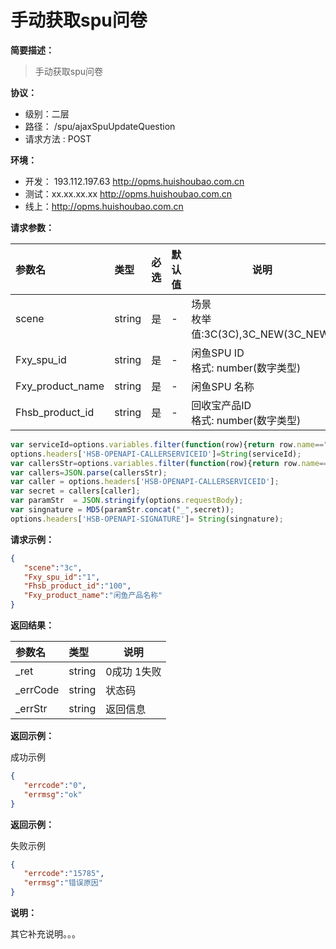 # 手动获取spu问卷
**简要描述：**
> 手动获取spu问卷

**协议：**
- 级别：二层
- 路径：<!--doc.api.uri--> /spu/ajaxSpuUpdateQuestion
- 请求方法 :<!--doc.api.method--> POST

**环境：**
- 开发： <!--doc.server.proxy description=开发环境-->193.112.197.63 http://opms.huishoubao.com.cn
- 测试：<!--doc.server.proxy description=测试环境-->xx.xx.xx.xx  http://opms.huishoubao.com.cn
- 线上：<!--doc.server.url-->http://opms.huishoubao.com.cn
<!--doc.parameter.ref=http://doc.doc/common/parameters position=body-->
**请求参数：**
<!--doc.parameter prefix=_param position=body column="name,type,required,default,description" keymap="格式:format,枚举值:enum"-->
|参数名|类型|必选|默认值|说明|
|:----    |:---|:----- |-----   |-----   |
|scene| string|是|-|场景<br/>枚举值:3C(3C),3C_NEW(3C_NEW)|
|Fxy_spu_id| string|是|-|闲鱼SPU ID <br/>格式: number(数字类型)|
|Fxy_product_name| string|是|-|闲鱼SPU 名称|
|Fhsb_product_id| string|是|-|回收宝产品ID<br/>格式: number(数字类型) |

<Attr name="hello world"/>
<!--doc.server.variables=signature:joenebfhefeh -->

<!--doc.server.preRequest-->
```javascript
var serviceId=options.variables.filter(function(row){return row.name=="serviceId"})[0]?.value;
options.headers['HSB-OPENAPI-CALLERSERVICEID']=String(serviceId);
var callersStr=options.variables.filter(function(row){return row.name=="signature"})[0]?.value;
var callers=JSON.parse(callersStr);
var caller = options.headers['HSB-OPENAPI-CALLERSERVICEID'];
var secret = callers[caller];
var paramStr  = JSON.stringify(options.requestBody);
var singnature = MD5(paramStr.concat("_",secret));
options.headers['HSB-OPENAPI-SIGNATURE']= String(singnature);
```



**请求示例：**
<!--doc.example.body-->
```json
{
   "scene":"3c",
   "Fxy_spu_id":"1",
   "Fhsb_product_id":"100",
   "Fxy_product_name":"闲鱼产品名称"
}
```

**返回结果：**
<!--doc.parameter position=body httpStatus="200" column="name,type,description"-->
|参数名|类型|说明|
|:-----  |:-----|----- |
|_ret |string   |0成功 1失败  |
|_errCode |string   |状态码  |
|_errStr |string   |返回信息  |

**返回示例：**

成功示例
<!--doc.example.response id=ok -->
```json
{
   "errcode":"0",
   "errmsg":"ok"
}

```
**返回示例：**

失败示例
<!--doc.example.response id=err -->
```json
{
   "errcode":"15785",
   "errmsg":"错误原因"
}
```

**说明：**

其它补充说明。。。
